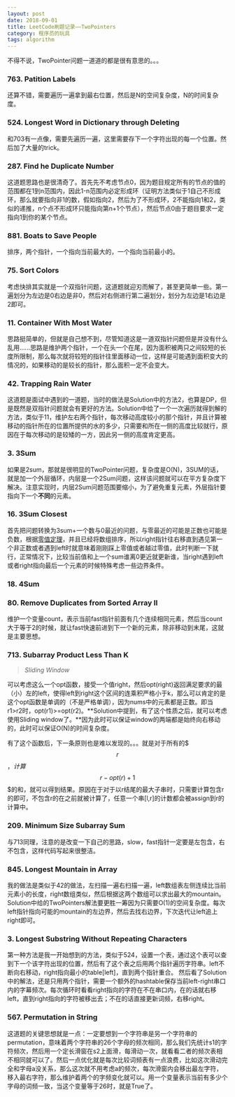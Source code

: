 ```yaml
---
layout: post
date: 2018-09-01
title: LeetCode刷题记录——TwoPointers
category: 程序员的玩具
tags: algorithm
---
```


不得不说，TwoPointer问题一道道的都是很有意思的。。。

### 763. Patition Labels
还算不错，需要遍历一遍拿到最右位置，然后是N的空间复杂度，N的时间复杂度。

### 524. Longest Word in Dictionary through Deleting
和703有一点像，需要先遍历一遍，这里需要存下一个字符出现的每一个位置。然后加了大量的trick。

### 287. Find he Duplicate Number
这道题思路也是很清奇了。首先先不考虑节点0，因为题目规定所有的节点的值的范围都在1到n范围内，因此1-n范围内必定形成环（证明方法类似于1自己不形成环，那么就要指向非1的数，假如指向2，然后为了不形成环，2不能指向1和2，类似的递推，n个点不形成环只能指向第n+1个节点），然后节点0由于题目要求一定指向1到你的某个节点。

<!-- more -->

### 881. Boats to Save People
排序，两个指针，一个指向当前最大的，一个指向当前最小的。

### 75. Sort Colors
考虑快排其实就是一个双指针问题，这道题就迎刃而解了，甚至更简单一些。第一遍划分为左边是0右边是非0，然后对右侧进行第二遍划分，划分为左边是1右边是2即可。

### 11. Container With Most Water
思路挺简单的，但就是自己想不到，尽管知道这是一道双指针问题但是并没有什么乱用......思路是维护两个指针，一个在头一个在尾，因为面积被两只之间较短的长度所限制，那么每次就将较短的指针往里面移动一位，这样是可能遇到面积变大的情况的，如果移动的是较长的指针，那么面积一定不会变大。

### 42. Trapping Rain Water
这道题是面试中遇到的一道题，当时的做法是Solution中的方法2，也算是DP，但是既然是双指针问题就会有更好的方法。Solution中给了一个一次遍历就得到解的方法，类似于11，维护左右两个指针，每次移动高度较小的那个指针，并且计算被移动的指针所在的位置所提供的水的多少，只需要和所在一侧的高度比较就行，原因在于每次移动的是较矮的一方，因此另一侧的高度肯定更高。

### 3. 3Sum
如果是2sum，那就是很明显的TwoPointer问题，复杂度是O(N)，3SUM的话，就是加一个外层循环，内层是一个2Sum问题，这样该问题就可以在平方复杂度下解决。注意实现时，内层2Sum问题范围要缩小，为了避免重复元素，外层指针要指向下一个**不同**的元素。

### 16. 3Sum Closest
首先把问题转换为3sum+一个数与0最近的问题，与零最近的可能是正数也可能是负数，根据[零值定理](https://baike.baidu.com/item/%E9%9B%B6%E5%80%BC%E5%AE%9A%E7%90%86/9607445?fr=aladdin)，并且已经将数组排序，所以right指针往右移直到遇见第一个非正数或者遇到left时就意味着刚刚踩上零值或者越过零值，此时判断一下就行，正常情况下，比较当前值和上一个sum谁离0更近就更新谁，当right遇到left或者right指向最后一个元素的时候特殊考虑一些边界条件。

### 18. 4Sum


### 80. Remove Duplicates from Sorted Array II
维护一个变量count，表示当前fast指针前面有几个连续相同元素，然后当count大于等于2的时候，就让fast快速前进到下一个新的元素，除非移动到末尾，这就是主要思想。

### 713. Subarray Product Less Than K
> *Sliding Window*

可以考虑这么一个opt函数，接受一个值right，然后opt(right)返回满足要求的最（小）左的left，使得left到right这个区间的连乘积严格小于k，那么可以肯定的是这个opt函数是单调的（不是严格单调），因为nums中的元素都是正数。即当r1>r2时，opt(r1)>=opt(r2)。**Solution中提到，有了这个性质之后，就可以考虑使用Sliding window了。**因为此时可以保证window的两端都是始终向右移动的，此时可以保证O(N)的时间复杂度。

有了这个函数后，下一条原则也是难以发现的。。。就是对于所有的$$$r$$$，计算$$$r-opt(r)+1$$$的和，就可以得到结果。原因在于对于以r结尾的最大子串时，只需要计算包含r的即可，不包含r的在之前就被计算了，任意一个串[l,r]的计数都会被assign到r的计算中。

### 209. Minimum Size Subarray Sum
与713同理，注意的是改变一下自己的思路，slow，fast指针一定要是左包含，右不包含，这样代码写起来很整洁。

### 845. Longest Mountain in Array
我的做法是类似于42的做法，左扫描一遍右扫描一遍，left数组表左侧连续比当前元素小的长度，right数组类似，然后根据这两个数组可以求出最大的mountain。Solution中给的TwoPointers解法要更胜一筹因为只需要O(1)的空间复杂度。每次left指针指向可能的mountain的左边界，然后去找右边界，下次迭代让left追上right即可。

### 3. Longest Substring Without Repeating Characters
第一种方法是我一开始想到的方法，类似于524，设置一个表，通过这个表可以查到下一个该字符出现的位置，然后有了这个表之后用两个指针遍历字符串。left不断向右移动，right指向最小的table[left]，直到两个指针重合。
然后看了Solution中的解法，还是只用两个指针，需要一个额外的hashtable保存当前left-right串口内的字幕频次。每次循环时看看right指向的字符在不在串口内，在的话就右移left，直到right指向的字符被移出去；不在的话直接更新词频，右移right。


### 567. Permutation in String
这道题的关键思想就是一点：一定要想到一个字符串是另一个字符串的permutation，意味着两个字符串的26个字母的频次相同，那么我们先统计s1的字符频次，然后用一个定长滑窗在s2上面滑，每滑动一次，就看看二者的频次表相不相同就可以了。然后一点优化就是每次比较词频表有一点浪费，比如这次滑动完全和字母a没关系，那么这次就不用考虑a的频次，每次滑窗内会移出最左字符，移入最右字符，那么维护着两个的字频变化就可以。用一个变量表示当前有多少个字母的词频一致，当这个变量等于26时，就是True了。
